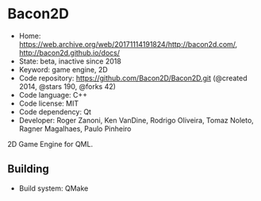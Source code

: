 # Bacon2D

- Home: https://web.archive.org/web/20171114191824/http://bacon2d.com/, http://bacon2d.github.io/docs/
- State: beta, inactive since 2018
- Keyword: game engine, 2D
- Code repository: https://github.com/Bacon2D/Bacon2D.git (@created 2014, @stars 190, @forks 42)
- Code language: C++
- Code license: MIT
- Code dependency: Qt
- Developer: Roger Zanoni, Ken VanDine, Rodrigo Oliveira, Tomaz Noleto, Ragner Magalhaes, Paulo Pinheiro

2D Game Engine for QML.

## Building

- Build system: QMake
